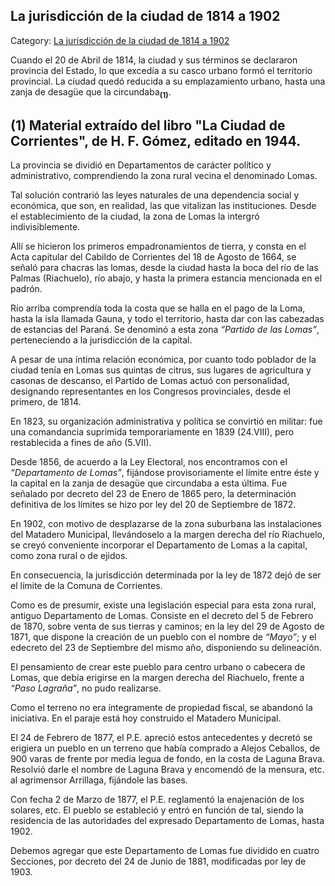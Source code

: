 ## La jurisdicción de la ciudad de 1814 a 1902

Category: [La jurisdicción de la ciudad de 1814 a 1902](http://descubrircorrientes.com.ar/2012/index.php/2035-geografia/9-geografia-politica/departamento-capital/division-politica-de-capital-municipios/municipio-corrientes/la-jurisdiccion-de-la-ciudad-de-1814-a-1902)

Cuando el 20 de Abril de 1814, la ciudad y sus términos se declararon provincia del Estado, lo que excedía a su casco urbano formó el territorio provincial. La ciudad quedó reducida a su emplazamiento urbano, hasta una zanja de desagüe que la circundaba<sub><strong>(1)</strong></sub>.

## **(1)** Material extraído del libro "La Ciudad de Corrientes", de H. F. Gómez, editado en 1944.

La provincia se dividió en Departamentos de carácter político y administrativo, comprendiendo la zona rural vecina el denominado Lomas.

Tal solución contrarió las leyes naturales de una dependencia social y económica, que son, en realidad, las que vitalizan las instituciones. Desde el establecimiento de la ciudad, la zona de Lomas la intergró indivisiblemente.

Allí se hicieron los primeros empadronamientos de tierra, y consta en el Acta capitular del Cabildo de Corrientes del 18 de Agosto de 1664, se señaló para chacras las lomas, desde la ciudad hasta la boca del río de las Palmas (Riachuelo), río abajo, y hasta la primera estancia mencionada en el padrón.

Río arriba comprendía toda la costa que se halla en el pago de la Loma, hasta la isla llamada Gauna, y todo el territorio, hasta dar con las cabezadas de estancias del Paraná. Se denominó a esta zona _“Partido de las Lomas”_, perteneciendo a la jurisdicción de la capital.

A pesar de una íntima relación económica, por cuanto todo poblador de la ciudad tenía en Lomas sus quintas de citrus, sus lugares de agricultura y casonas de descanso, el Partido de Lomas actuó con personalidad, designando representantes en los Congresos provinciales, desde el primero, de 1814.   

En 1823, su organización administrativa y política se convirtió en militar: fue una comandancia suprimida temporariamente en 1839 (24.VIII), pero restablecida a fines de año (5.VII).

Desde 1856, de acuerdo a la Ley Electoral, nos encontramos con el _“Departamento de Lomas”_, fijándose provisoriamente el límite entre éste y la capital en la zanja de desagüe que circundaba a esta última. Fue señalado por decreto del 23 de Enero de 1865 pero, la determinación definitiva de los límites se hizo por ley del 20 de Septiembre de 1872.

En 1902, con motivo de desplazarse de la zona suburbana las instalaciones del Matadero Municipal, llevándoselo a la margen derecha del río Riachuelo, se creyó conveniente incorporar el Departamento de Lomas a la capital, como zona rural o de ejidos.

En consecuencia, la jurisdicción determinada por la ley de 1872 dejó de ser el límite de la Comuna de Corrientes.

Como es de presumir, existe una legislación especial para esta zona rural, antiguo Departamento de Lomas. Consiste en el decreto del 5 de Febrero de 1870, sobre venta de sus tierras y caminos; en la ley del 29 de Agosto de 1871, que dispone la creación de un pueblo con el nombre de _“Mayo”_; y el edecreto del 23 de Septiembre del mismo año, disponiendo su delineación.

El pensamiento de crear este pueblo para centro urbano o cabecera de Lomas, que debía erigirse en la margen derecha del Riachuelo, frente a _“Paso Lagraña”_, no pudo realizarse.

Como el terreno no era íntegramente de propiedad fiscal, se abandonó la iniciativa. En el paraje está hoy construido el Matadero Municipal.

El 24 de Febrero de 1877, el P.E. apreció estos antecedentes y decretó se erigiera un pueblo en un terreno que había comprado a Alejos Ceballos, de 900 varas de frente por media legua de fondo, en la costa de Laguna Brava. Resolvió darle el nombre de Laguna Brava y encomendó de la mensura, etc. al agrimensor Arrillaga, fijándole las bases.

Con fecha 2 de Marzo de 1877, el P.E. reglamentó la enajenación de los solares, etc. El pueblo se estableció y entró en función de tal, siendo la residencia de las autoridades del expresado Departamento de Lomas, hasta 1902.

Debemos agregar que este Departamento de Lomas fue dividido en cuatro Secciones, por decreto del 24 de Junio de 1881, modificadas por ley de 1903.
